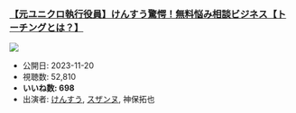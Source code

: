 ### [【元ユニクロ執行役員】けんすう驚愕！無料悩み相談ビジネス【トーチングとは？】](https://www.youtube.com/watch?v=eP_PrxokPI4)
[![](https://img.youtube.com/vi/eP_PrxokPI4/sddefault.jpg)](https://www.youtube.com/watch?v=eP_PrxokPI4)
-   公開日: 2023-11-20
-   視聴数: 52,810
-   **いいね数: 698**
-   出演者: [けんすう](/rehacq_fan/people/けんすう "wikilink"), [スザンヌ](/rehacq_fan/people/スザンヌ "wikilink"), 神保拓也

